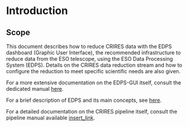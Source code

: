 # Introduction

## Scope

This document describes how to reduce CRIRES data with the EDPS dashboard (Graphic User
Interface), the recommended infrastructure to reduce data from the ESO
telescope, using the ESO Data Processing System (EDPS).
Details on the CRIRES data reduction stream and how to configure the reduction to meet 
specific scientific needs are also given.


For a more extensive documentation on the EDPS-GUI itself, consult the dedicated manual [here](../edpsgui/index).

For a brief description of EDPS and its main concepts, see [here](../edpsgui/intro.md/#what_is_edps).

For a detailed documentation on the CRIRES pipeline itself, consult the pipeline manual available [insert_link](https://ftp.eso.org/pub/dfs/pipelines/instruments/xxx).

